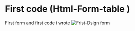 # First code (Html-Form-table )
First form and first code i wrote
![Frist-Dsign form](https://user-images.githubusercontent.com/103155105/181794233-60451b92-1f1e-4665-9c44-93c24a3388c6.jpeg)
